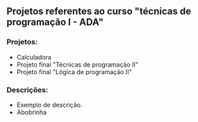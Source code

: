 ## Projetos referentes ao curso "técnicas de programação I - ADA"

### Projetos:

- Calculadora
- Projeto final "Técnicas de programação II"
- Projeto final "Lógica de programação II"

### Descrições:
- Exemplo de descrição.
- Abobrinha
